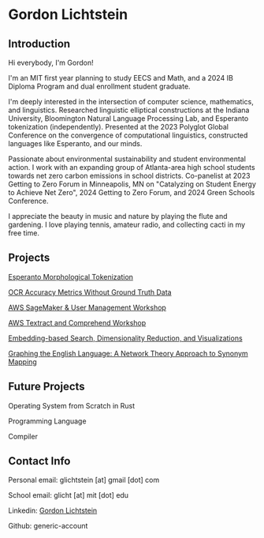 # Gordon Lichtstein

## Introduction
Hi everybody, I'm Gordon!

I'm an MIT first year planning to study EECS and Math, and a 2024 IB Diploma Program and dual enrollment student graduate.

I'm deeply interested in the intersection of computer science, mathematics, and linguistics. Researched linguistic elliptical constructions at the Indiana University, Bloomington Natural Language Processing Lab, and Esperanto tokenization (independently). Presented at the 2023 Polyglot Global Conference on the convergence of computational linguistics, constructed languages like Esperanto, and our minds.

Passionate about environmental sustainability and student environmental action. I work with an expanding group of Atlanta-area high school students towards net zero carbon emissions in school districts. Co-panelist at 2023 Getting to Zero Forum in Minneapolis, MN on "Catalyzing on Student Energy to Achieve Net Zero", 2024 Getting to Zero Forum, and 2024 Green Schools Conference.

I appreciate the beauty in music and nature by playing the flute and gardening. I love playing tennis, amateur radio, and collecting cacti in my free time.

## Projects

[Esperanto Morphological Tokenization](https://generic-account.github.io/Esperanto-Morphological-Tokenization)

[OCR Accuracy Metrics Without Ground Truth Data](https://generic-account.github.io/OCR-Accuracy-Without-Ground-Truth-Data)

[AWS SageMaker & User Management Workshop](https://generic-account.github.io/Sagemaker-hello-world-2)

[AWS Textract and Comprehend Workshop](https://generic-account.github.io/Amazon-Textract-Workshop)

[Embedding-based Search, Dimensionality Reduction, and Visualizations](https://generic-account.github.io/embedding-search-and-visualizations)

[Graphing the English Language: A Network Theory Approach to Synonym Mapping](https://generic-account.github.io/Graphing-the-English-Language)

## Future Projects

Operating System from Scratch in Rust

Programming Language

Compiler

## Contact Info
Personal email: glichtstein [at] gmail [dot] com

School email: glicht [at] mit [dot] edu

Linkedin: [Gordon Lichtstein](https://www.linkedin.com/in/gordon-lichtstein/)

Github: generic-account
